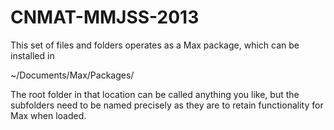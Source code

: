 CNMAT-MMJSS-2013
================

This set of files and folders operates as a Max package, which can be installed in

~/Documents/Max/Packages/

The root folder in that location can be called anything you like, but the subfolders need to be named precisely as they are to retain functionality for Max when loaded.
